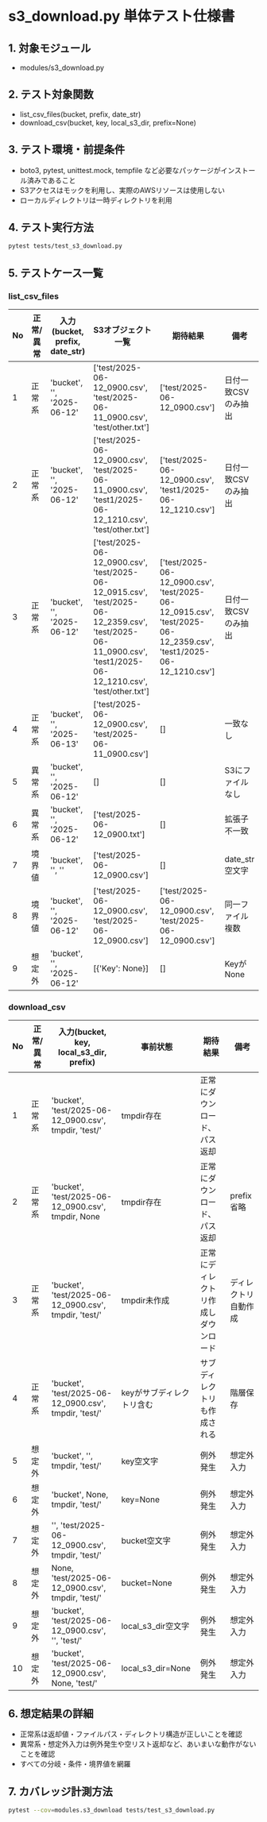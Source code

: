 # s3_download.py 単体テスト仕様書

## 1. 対象モジュール
- modules/s3_download.py

## 2. テスト対象関数
- list_csv_files(bucket, prefix, date_str)
- download_csv(bucket, key, local_s3_dir, prefix=None)

## 3. テスト環境・前提条件
- boto3, pytest, unittest.mock, tempfile など必要なパッケージがインストール済みであること
- S3アクセスはモックを利用し、実際のAWSリソースは使用しない
- ローカルディレクトリは一時ディレクトリを利用

## 4. テスト実行方法
```sh
pytest tests/test_s3_download.py
```

## 5. テストケース一覧

### list_csv_files
| No | 正常/異常 | 入力(bucket, prefix, date_str) | S3オブジェクト一覧 | 期待結果 | 備考 |
|----|----------|-------------------------------|--------------------|----------|------|
| 1  | 正常系   | 'bucket', '', '2025-06-12'    | ['test/2025-06-12_0900.csv', 'test/2025-06-11_0900.csv', 'test/other.txt'] | ['test/2025-06-12_0900.csv'] | 日付一致CSVのみ抽出 |
| 2  | 正常系   | 'bucket', '', '2025-06-12'    | ['test/2025-06-12_0900.csv', 'test/2025-06-11_0900.csv', 'test1/2025-06-12_1210.csv', 'test/other.txt'] | ['test/2025-06-12_0900.csv', 'test1/2025-06-12_1210.csv'] | 日付一致CSVのみ抽出 |
| 3  | 正常系   | 'bucket', '', '2025-06-12'    | ['test/2025-06-12_0900.csv', 'test/2025-06-12_0915.csv', 'test/2025-06-12_2359.csv', 'test/2025-06-11_0900.csv', 'test1/2025-06-12_1210.csv', 'test/other.txt'] | ['test/2025-06-12_0900.csv', 'test/2025-06-12_0915.csv', 'test/2025-06-12_2359.csv', 'test1/2025-06-12_1210.csv'] | 日付一致CSVのみ抽出 |
| 4  | 正常系   | 'bucket', '', '2025-06-13'    | ['test/2025-06-12_0900.csv', 'test/2025-06-11_0900.csv'] | [] | 一致なし |
| 5  | 異常系   | 'bucket', '', '2025-06-12'    | [] | [] | S3にファイルなし |
| 6  | 異常系   | 'bucket', '', '2025-06-12'    | ['test/2025-06-12_0900.txt'] | [] | 拡張子不一致 |
| 7  | 境界値   | 'bucket', '', ''              | ['test/2025-06-12_0900.csv'] | [] | date_str空文字 |
| 8  | 境界値   | 'bucket', '', '2025-06-12'    | ['test/2025-06-12_0900.csv', 'test/2025-06-12_0900.csv'] | ['test/2025-06-12_0900.csv', 'test/2025-06-12_0900.csv'] | 同一ファイル複数 |
| 9  | 想定外   | 'bucket', '', '2025-06-12'    | [{'Key': None}] | [] | KeyがNone |

### download_csv
| No | 正常/異常 | 入力(bucket, key, local_s3_dir, prefix) | 事前状態 | 期待結果 | 備考 |
|----|----------|-----------------------------------------|----------|----------|------|
| 1  | 正常系   | 'bucket', 'test/2025-06-12_0900.csv', tmpdir, 'test/' | tmpdir存在 | 正常にダウンロード、パス返却 |  |
| 2  | 正常系   | 'bucket', 'test/2025-06-12_0900.csv', tmpdir, None | tmpdir存在 | 正常にダウンロード、パス返却 | prefix省略 |
| 3  | 正常系   | 'bucket', 'test/2025-06-12_0900.csv', tmpdir, 'test/' | tmpdir未作成 | 正常にディレクトリ作成しダウンロード | ディレクトリ自動作成 |
| 4  | 正常系   | 'bucket', 'test/2025-06-12_0900.csv', tmpdir, 'test/' | keyがサブディレクトリ含む | サブディレクトリも作成される | 階層保存 |
| 5  | 想定外   | 'bucket', '', tmpdir, 'test/' | key空文字 | 例外発生 | 想定外入力 |
| 6  | 想定外   | 'bucket', None, tmpdir, 'test/' | key=None | 例外発生 | 想定外入力 |
| 7  | 想定外   | '', 'test/2025-06-12_0900.csv', tmpdir, 'test/' | bucket空文字 | 例外発生 | 想定外入力 |
| 8  | 想定外   | None, 'test/2025-06-12_0900.csv', tmpdir, 'test/' | bucket=None | 例外発生 | 想定外入力 |
| 9  | 想定外   | 'bucket', 'test/2025-06-12_0900.csv', '', 'test/' | local_s3_dir空文字 | 例外発生 | 想定外入力 |
| 10 | 想定外   | 'bucket', 'test/2025-06-12_0900.csv', None, 'test/' | local_s3_dir=None | 例外発生 | 想定外入力 |

## 6. 想定結果の詳細
- 正常系は返却値・ファイルパス・ディレクトリ構造が正しいことを確認
- 異常系・想定外入力は例外発生や空リスト返却など、あいまいな動作がないことを確認
- すべての分岐・条件・境界値を網羅

## 7. カバレッジ計測方法
```sh
pytest --cov=modules.s3_download tests/test_s3_download.py
```
